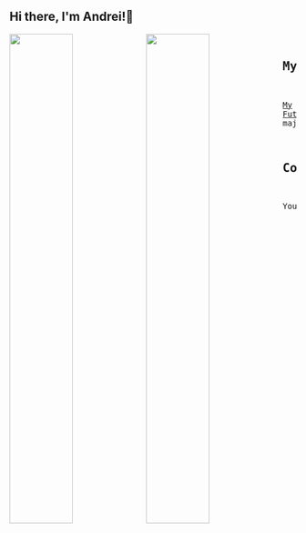 ## Hi there, I'm Andrei!👋
<img align="left" width="47%" src="https://github-readme-stats.vercel.app/api?username=andreisovidiu&count_private=true&show_icons=true&theme=tokyonight" /> 
<img align="left" width="47%" src="https://github-readme-stats.vercel.app/api/top-langs/?username=andreisovidiu&layout=compact&theme=tokyonight" /> 
<pre>

## My Projects
<a href="https://project1-production-daee.up.railway.app/" rel="nofollow">My Futures Monitor</a>, a web application that monitors the price of the major stock indices from the USA and Europe

## Contact me
You can reach me at andreisovidiu@gmail.com

